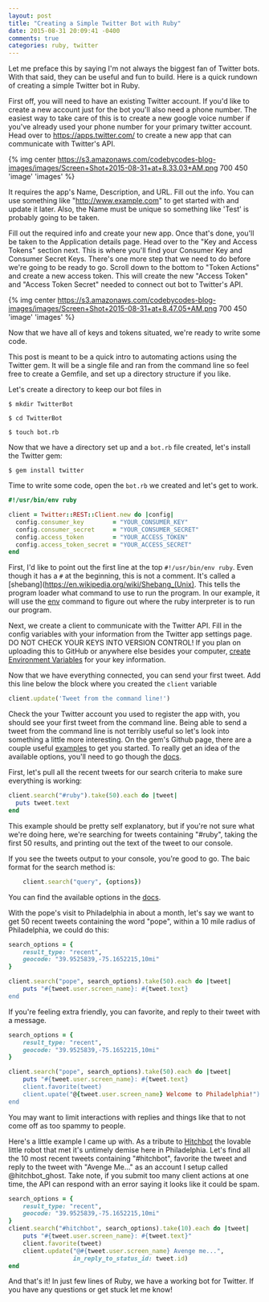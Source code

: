 ```yaml
---
layout: post
title: "Creating a Simple Twitter Bot with Ruby"
date: 2015-08-31 20:09:41 -0400
comments: true
categories: ruby, twitter 
---
```


Let me preface this by saying I'm not always the biggest fan of Twitter bots.  With that said, they can be useful and fun to build.  Here is a quick rundown of creating a simple Twitter bot in Ruby.



First off, you will need to have an existing Twitter account. If you'd like to create a new account just for the bot you'll also need a phone number.  The easiest way to take care of this is to create a new google voice number if you've already used your phone number for your primary twitter account.  Head over to https://apps.twitter.com/ to create a new app that can communicate with Twitter's API.

{% img center https://s3.amazonaws.com/codebycodes-blog-images/images/Screen+Shot+2015-08-31+at+8.33.03+AM.png 700 450 'image' 'images' %}
<!--more-->

It requires the app's Name, Description, and URL.  Fill out the info.  You can use something like "http://www.example.com" to get started with and update it later. Also, the Name must be unique so something like 'Test' is probably going to be taken.

Fill out the required info and create your new app.  Once that's done, you'll be taken to the Application details page.  Head over to the "Key and Access Tokens" section next.  This is where you'll find your Consumer Key and Consumer Secret Keys.  There's one more step that we need to do before we're going to be ready to go.  Scroll down to the bottom to "Token Actions" and create a new access token.  This will create the new "Access Token" and "Access Token Secret" needed to connect out bot to Twitter's API.

{% img center https://s3.amazonaws.com/codebycodes-blog-images/images/Screen+Shot+2015-08-31+at+8.47.05+AM.png 700 450 'image' 'images' %}

Now that we have all of keys and tokens situated, we're ready to write some code.

This post is meant to be a quick intro to automating actions using the Twitter gem.  It will be a single file and ran from the command line so feel free to create a Gemfile, and set up a directory structure if you like.

Let's create a directory to keep our bot files in

`$ mkdir TwitterBot`

`$ cd TwitterBot`

`$ touch bot.rb`

Now that we have a directory set up and a `bot.rb` file created, let's install the Twitter gem:

`$ gem install twitter`

Time to write some code, open the `bot.rb` we created and let's get to work.

```ruby
#!/usr/bin/env ruby

client = Twitter::REST::Client.new do |config|
  config.consumer_key        = "YOUR_CONSUMER_KEY"
  config.consumer_secret     = "YOUR_CONSUMER_SECRET"
  config.access_token        = "YOUR_ACCESS_TOKEN"
  config.access_token_secret = "YOUR_ACCESS_SECRET"
end
```

First, I'd like to point out the first line at the top `#!/usr/bin/env ruby`.  Even though it has a `#` at the beginning, this is not a comment.  It's called a [shebang](https://en.wikipedia.org/wiki/Shebang_(Unix).  This tells the program loader what command to use to run the program.  In our example, it will use the [env](http://ss64.com/bash/env.html) command to figure out where the ruby interpreter is to run our program.

Next, we create a client to communicate with the Twitter API.  Fill in the config variables with your information from the Twitter app settings page.  DO NOT CHECK YOUR KEYS INTO VERSION CONTROL!  If you plan on uploading this to GitHub or anywhere else besides your computer, [create Environment Variables](http://www.schrodinger.com/kb/1842) for your key information.

Now that we have everything connected, you can send your first tweet.  Add this line below the block where you created the `client` variable

```ruby
client.update('Tweet from the command line!')
```

Check the your Twitter account you used to register the app with, you should see your first tweet from the command line.  Being able to send a tweet from the command line is not terribly useful so let's look into something a little more interesting.  On the gem's Github page, there are a couple useful [examples](https://github.com/sferik/twitter/tree/master/examples) to get you started.  To really get an idea of the available options, you'll need to go though the [docs](http://www.rubydoc.info/gems/twitter).

First, let's pull all the recent tweets for our search criteria to make sure everything is working:


```ruby
client.search("#ruby").take(50).each do |tweet|
  puts tweet.text
end
```
This example should be pretty self explanatory, but if you're not sure what we're doing here, we're searching for tweets containing "#ruby", taking the first 50 results, and printing out the text of the tweet to our console.


If you see the tweets output to your console, you're good to go.  The baic format for the search method is:

```ruby
	client.search("query", {options})
```

You can find the available options in the [docs](http://www.rubydoc.info/gems/twitter/Twitter/REST/Search).

With the pope's visit to Philadelphia in about a month, let's say we want to get 50 recent tweets containing the word "pope", within a 10 mile radius of Philadelphia, we could do this:

```ruby
search_options = {
	result_type: "recent",
	geocode: "39.9525839,-75.1652215,10mi"
}

client.search("pope", search_options).take(50).each do |tweet|
	puts "#{tweet.user.screen_name}: #{tweet.text}
end
```

If you're feeling extra friendly, you can favorite, and reply to their tweet with a message.

```ruby
search_options = {
	result_type: "recent",
	geocode: "39.9525839,-75.1652215,10mi"
}

client.search("pope", search_options).take(50).each do |tweet|
	puts "#{tweet.user.screen_name}: #{tweet.text}
	client.favorite(tweet)
	client.upate("@{tweet.user.screen_name} Welcome to Philadelphia!")
end
```

You may want to limit interactions with replies and things like that to not come off as too spammy to people.

Here's a little example I came up with.  As a tribute to [Hitchbot](http://www.nbcnews.com/news/us-news/hitchhiking-robot-hitchbot-meets-demise-philadelphia-after-about-2-weeks-n402606) the lovable little robot that met it's untimely demise here in Philadelphia. Let's find all the 10 most recent tweets containing "#hitchbot", favorite the tweet and reply to the tweet with "Avenge Me..." as an account I setup called @hitchbot_ghost.  Take note, if you submit too many client actions at one time, the API can respond with an error saying it looks like it could be spam.

```ruby
search_options = {
	result_type: "recent",
	geocode: "39.9525839,-75.1652215,10mi"
}
client.search("#hitchbot", search_options).take(10).each do |tweet|
	puts "#{tweet.user.screen_name}: #{tweet.text}"
	client.favorite(tweet)
	client.update("@#{tweet.user.screen_name} Avenge me...",
				  in_reply_to_status_id: tweet.id)
end
```
And that's it! In just few lines of Ruby, we have a working bot for Twitter.  If you have any questions or get stuck let me know!





